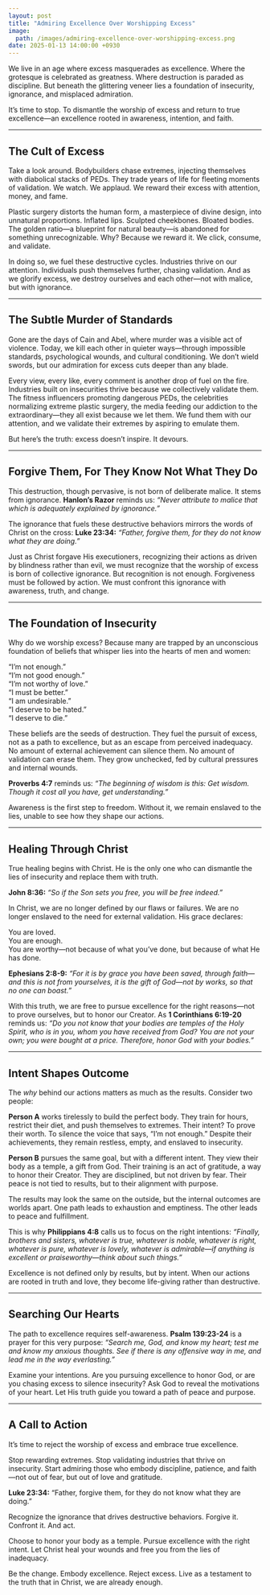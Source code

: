 ```yaml
---
layout: post
title: "Admiring Excellence Over Worshipping Excess"
image:
  path: /images/admiring-excellence-over-worshipping-excess.png
date: 2025-01-13 14:00:00 +0930
---
```


We live in an age where excess masquerades as excellence. Where the grotesque is celebrated as greatness. Where destruction is paraded as discipline. But beneath the glittering veneer lies a foundation of insecurity, ignorance, and misplaced admiration.

It’s time to stop. To dismantle the worship of excess and return to true excellence—an excellence rooted in awareness, intention, and faith.

---

## The Cult of Excess

Take a look around. Bodybuilders chase extremes, injecting themselves with diabolical stacks of PEDs. They trade years of life for fleeting moments of validation. We watch. We applaud. We reward their excess with attention, money, and fame.

Plastic surgery distorts the human form, a masterpiece of divine design, into unnatural proportions. Inflated lips. Sculpted cheekbones. Bloated bodies. The golden ratio—a blueprint for natural beauty—is abandoned for something unrecognizable. Why? Because we reward it. We click, consume, and validate.

In doing so, we fuel these destructive cycles. Industries thrive on our attention. Individuals push themselves further, chasing validation. And as we glorify excess, we destroy ourselves and each other—not with malice, but with ignorance.

---

## The Subtle Murder of Standards

Gone are the days of Cain and Abel, where murder was a visible act of violence. Today, we kill each other in quieter ways—through impossible standards, psychological wounds, and cultural conditioning. We don’t wield swords, but our admiration for excess cuts deeper than any blade.

Every view, every like, every comment is another drop of fuel on the fire. Industries built on insecurities thrive because we collectively validate them. The fitness influencers promoting dangerous PEDs, the celebrities normalizing extreme plastic surgery, the media feeding our addiction to the extraordinary—they all exist because we let them. We fund them with our attention, and we validate their extremes by aspiring to emulate them.

But here’s the truth: excess doesn’t inspire. It devours.

---

## Forgive Them, For They Know Not What They Do

This destruction, though pervasive, is not born of deliberate malice. It stems from ignorance. **Hanlon’s Razor** reminds us: _“Never attribute to malice that which is adequately explained by ignorance.”_

The ignorance that fuels these destructive behaviors mirrors the words of Christ on the cross: **Luke 23:34:** _“Father, forgive them, for they do not know what they are doing.”_

Just as Christ forgave His executioners, recognizing their actions as driven by blindness rather than evil, we must recognize that the worship of excess is born of collective ignorance. But recognition is not enough. Forgiveness must be followed by action. We must confront this ignorance with awareness, truth, and change.

---

## The Foundation of Insecurity

Why do we worship excess? Because many are trapped by an unconscious foundation of beliefs that whisper lies into the hearts of men and women:

“I’m not enough.”  
“I’m not good enough.”  
“I’m not worthy of love.”  
“I must be better.”  
“I am undesirable.”  
“I deserve to be hated.”  
“I deserve to die.”

These beliefs are the seeds of destruction. They fuel the pursuit of excess, not as a path to excellence, but as an escape from perceived inadequacy. No amount of external achievement can silence them. No amount of validation can erase them. They grow unchecked, fed by cultural pressures and internal wounds.

**Proverbs 4:7** reminds us: _“The beginning of wisdom is this: Get wisdom. Though it cost all you have, get understanding.”_

Awareness is the first step to freedom. Without it, we remain enslaved to the lies, unable to see how they shape our actions.

---

## Healing Through Christ

True healing begins with Christ. He is the only one who can dismantle the lies of insecurity and replace them with truth.

**John 8:36:** _“So if the Son sets you free, you will be free indeed.”_

In Christ, we are no longer defined by our flaws or failures. We are no longer enslaved to the need for external validation. His grace declares:

You are loved.  
You are enough.  
You are worthy—not because of what you’ve done, but because of what He has done.

**Ephesians 2:8-9:** _“For it is by grace you have been saved, through faith—and this is not from yourselves, it is the gift of God—not by works, so that no one can boast.”_

With this truth, we are free to pursue excellence for the right reasons—not to prove ourselves, but to honor our Creator. As **1 Corinthians 6:19-20** reminds us: _“Do you not know that your bodies are temples of the Holy Spirit, who is in you, whom you have received from God? You are not your own; you were bought at a price. Therefore, honor God with your bodies.”_

---

## Intent Shapes Outcome

The _why_ behind our actions matters as much as the results. Consider two people:

**Person A** works tirelessly to build the perfect body. They train for hours, restrict their diet, and push themselves to extremes. Their intent? To prove their worth. To silence the voice that says, “I’m not enough.” Despite their achievements, they remain restless, empty, and enslaved to insecurity.

**Person B** pursues the same goal, but with a different intent. They view their body as a temple, a gift from God. Their training is an act of gratitude, a way to honor their Creator. They are disciplined, but not driven by fear. Their peace is not tied to results, but to their alignment with purpose.

The results may look the same on the outside, but the internal outcomes are worlds apart. One path leads to exhaustion and emptiness. The other leads to peace and fulfillment.

This is why **Philippians 4:8** calls us to focus on the right intentions: _“Finally, brothers and sisters, whatever is true, whatever is noble, whatever is right, whatever is pure, whatever is lovely, whatever is admirable—if anything is excellent or praiseworthy—think about such things.”_

Excellence is not defined only by results, but by intent. When our actions are rooted in truth and love, they become life-giving rather than destructive.

---

## Searching Our Hearts

The path to excellence requires self-awareness. **Psalm 139:23-24** is a prayer for this very purpose: _“Search me, God, and know my heart; test me and know my anxious thoughts. See if there is any offensive way in me, and lead me in the way everlasting.”_

Examine your intentions. Are you pursuing excellence to honor God, or are you chasing excess to silence insecurity? Ask God to reveal the motivations of your heart. Let His truth guide you toward a path of peace and purpose.

---

## A Call to Action

It’s time to reject the worship of excess and embrace true excellence.

Stop rewarding extremes. Stop validating industries that thrive on insecurity. Start admiring those who embody discipline, patience, and faith—not out of fear, but out of love and gratitude.

**Luke 23:34:** “Father, forgive them, for they do not know what they are doing.”

Recognize the ignorance that drives destructive behaviors. Forgive it. Confront it. And act.

Choose to honor your body as a temple. Pursue excellence with the right intent. Let Christ heal your wounds and free you from the lies of inadequacy.

Be the change. Embody excellence. Reject excess. Live as a testament to the truth that in Christ, we are already enough.
